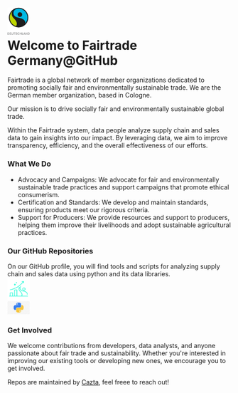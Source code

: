 
# <img src=".\pic\logo.png" alt="" width="50"> <br>Welcome to Fairtrade Germany@GitHub

Fairtrade is a global network of member organizations dedicated to promoting socially fair and environmentally sustainable trade. We are the German member organization, based in Cologne.

Our mission is to drive socially fair and environmentally sustainable global trade.

Within the Fairtrade system, data people analyze supply chain and sales data to gain insights into our impact. By leveraging data, we aim to improve transparency, efficiency, and the overall effectiveness of our efforts.

### What We Do
- Advocacy and Campaigns: We advocate for fair and environmentally sustainable trade practices and support campaigns that promote ethical consumerism.
- Certification and Standards: We develop and maintain standards, ensuring products meet our rigorous criteria.
- Support for Producers: We provide resources and support to producers, helping them improve their livelihoods and adopt sustainable agricultural practices.

### Our GitHub Repositories
On our GitHub profile, you will find tools and scripts for analyzing supply chain and sales data using python and its data libraries. <br>
<img src=".\pic\bar_chart.png" alt="" width="50"> <br>
<img src=".\pic\python.jpg" alt="" width="50">

### Get Involved
We welcome contributions from developers, data analysts, and anyone passionate about fair trade and sustainability. Whether you're interested in improving our existing tools or developing new ones, we encourage you to get involved.

Repos are maintained by [Cazta](https://github.com/Cazta), feel freee to reach out!
